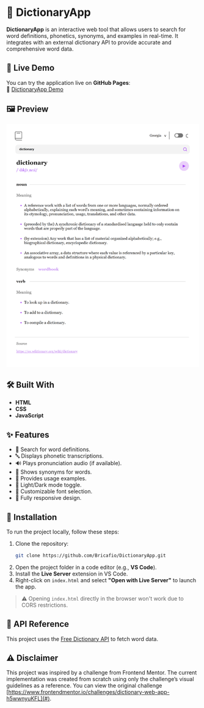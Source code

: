 # 📖 DictionaryApp
**DictionaryApp** is an interactive web tool that allows users to search for word definitions, phonetics, synonyms, and examples in real-time. It integrates with an external dictionary API to provide accurate and comprehensive word data.

## 🚀 Live Demo  
You can try the application live on **GitHub Pages**:  
🔗 [DictionaryApp Demo](https://bricafio.github.io/web-dictionary/) 

## 🖼️ Preview 
<div align="center">
  <img src="./screenshots/screenshot 1.png" alt="Screenshot" width="700"/>
</div>

## 🛠️ Built With
- **HTML**  
- **CSS**  
- **JavaScript**  

## ✨ Features
- 🔎 Search for word definitions.  
- 🔤 Displays phonetic transcriptions.  
- 🔊 Plays pronunciation audio (if available).  
- 📝 Shows synonyms for words.  
- 📖 Provides usage examples.  
- 🌙 Light/Dark mode toggle.  
- 🎨 Customizable font selection.  
- 📱 Fully responsive design.  

## 📁 Installation  
To run the project locally, follow these steps:

1. Clone the repository:  
   ```bash
   git clone https://github.com/Bricafio/DictionaryApp.git
   ```
2. Open the project folder in a code editor (e.g., **VS Code**).  
3. Install the **Live Server** extension in VS Code.  
4. Right-click on `index.html` and select **"Open with Live Server"** to launch the app.  

> ⚠ Opening `index.html` directly in the browser won't work due to CORS restrictions.

## 🔗 API Reference  
This project uses the [Free Dictionary API](https://dictionaryapi.dev/) to fetch word data.

## ⚠️ Disclaimer  
This project was inspired by a challenge from Frontend Mentor. The current implementation was created from scratch using only the challenge’s visual guidelines as a reference. You can view the original challenge [https://www.frontendmentor.io/challenges/dictionary-web-app-h5wwnyuKFL](#).

